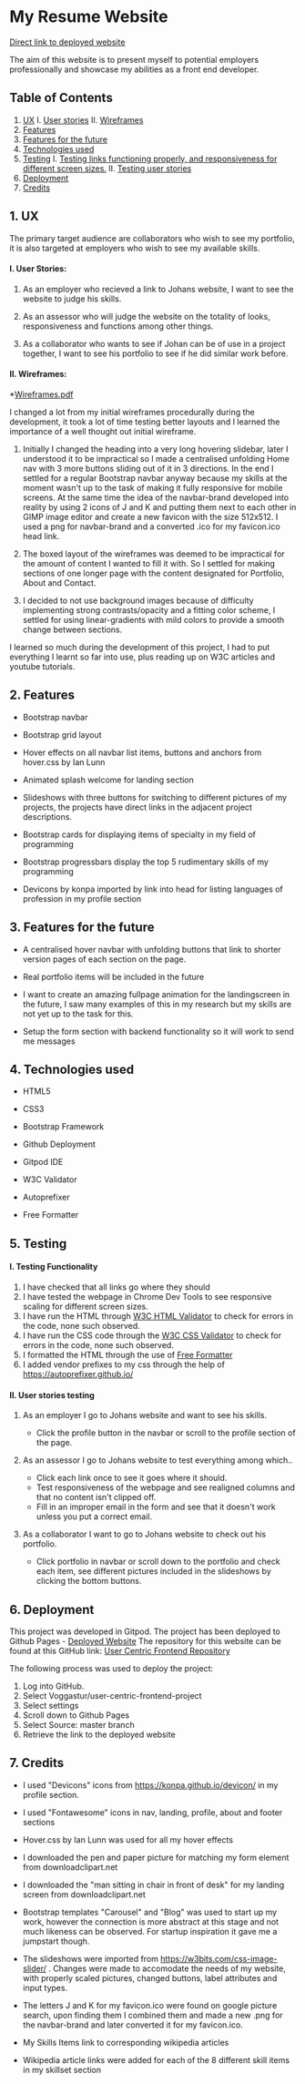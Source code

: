 # My Resume Website

[Direct link to deployed website](https://voggastur.github.io/user-centric-frontend-project/)


The aim of this website is to present myself to potential employers professionally and showcase my abilities as a front end developer.


## Table of Contents

1. [UX](#UX)
    I. [User stories](#UX2)
    II. [Wireframes](#UX3)
2. [Features](#Features)
3. [Features for the future](#Features2)
4. [Technologies used](#Technologies)
5. [Testing](#Testing)
    I. [Testing links functioning properly, and responsiveness for different screen sizes.](#Testing2)
    II. [Testing user stories](#Testing3)
6. [Deployment](#Deployment)
7. [Credits](#Credits)


## 1. UX <a name="UX"></a>

The primary target audience are collaborators who wish to see my portfolio, it is also targeted at employers who wish to see my available skills.


#### I. User Stories: <a name="UX2"></a>

1. As an employer who recieved a link to Johans website, I want to see the website to judge his skills.

2. As an assessor who will judge the website on the totality of looks, responsiveness and functions among other things.

3. As a collaborator who wants to see if Johan can be of use in a project together, I want to see his portfolio to see if he did similar work before.



#### II. Wireframes: <a name="UX3"></a>

*[Wireframes.pdf](assets/wireframes/wireframes.pdf)


I changed a lot from my initial wireframes procedurally during the development, 
it took a lot of time testing better layouts and I learned the importance of a well thought out initial wireframe.

1. Initially I changed the heading into a very long hovering slidebar, later I understood it to be impractical so I made a centralised unfolding Home nav with 3 more buttons sliding out of it in 3 directions.
In the end I settled for a regular Bootstrap navbar anyway because my skills at the moment wasn't up to the task of making it fully responsive for mobile screens.
At the same time the idea of the navbar-brand developed into reality by using 2 icons of J and K and putting them next to each other in GIMP image editor and create a new favicon with the size 512x512.
I used a png for navbar-brand and a converted .ico for my favicon.ico head link.

2. The boxed layout of the wireframes was deemed to be impractical for the amount of content I wanted to fill it with. So I settled for making sections of one longer page with the content designated for Portfolio, About and Contact.

3. I decided to not use background images because of difficulty implementing strong contrasts/opacity and a fitting color scheme, I settled for using linear-gradients with mild colors to provide a smooth change between sections.

I learned so much during the development of this project, I had to put everything I learnt so far into use, plus reading up on W3C articles and youtube tutorials.



## 2. Features <a name="Features"></a>

* Bootstrap navbar

* Bootstrap grid layout

* Hover effects on all navbar list items, buttons and anchors from hover.css by Ian Lunn

* Animated splash welcome for landing section

* Slideshows with three buttons for switching to different pictures of my projects, the projects have direct links in the adjacent project descriptions.

* Bootstrap cards for displaying items of specialty in my field of programming

* Bootstrap progressbars display the top 5 rudimentary skills of my programming

* Devicons by konpa imported by link into head for listing languages of profession in my profile section



## 3. Features for the future <a name="Features2"></a>

* A centralised hover navbar with unfolding buttons that link to shorter version pages of each section on the page.

* Real portfolio items will be included in the future

* I want to create an amazing fullpage animation for the landingscreen in the future, I saw many examples of this in my research but my skills are not yet up to the task for this.

* Setup the form section with backend functionality so it will work to send me messages



## 4. Technologies used <a name="Technologies"></a>

* HTML5

* CSS3

* Bootstrap Framework

* Github Deployment

* Gitpod IDE

* W3C Validator

* Autoprefixer

* Free Formatter


## 5. Testing <a name="Testing"></a>

#### I. Testing Functionality <a name="Testing2"></a>

1. I have checked that all links go where they should
2. I have tested the webpage in Chrome Dev Tools to see responsive scaling for different screen sizes.
3. I have run the HTML through [W3C HTML Validator](https://validator.w3.org) to check for errors in the code, none such observed.
4. I have run the CSS code through the [W3C CSS Validator](https://jigsaw.w3.org/css-validator/) to check for errors in the code, none such observed.
5. I formatted the HTML through the use of [Free Formatter](www.freeformatter.com/html-formatter.html)
6. I added vendor prefixes to my css through the help of https://autoprefixer.github.io/

#### II. User stories testing <a name="Testing3"></a>

1. As an employer I go to Johans website and want to see his skills.

    * Click the profile button in the navbar or scroll to the profile section of the page.

2. As an assessor I go to Johans website to test everything among which..

    * Click each link once to see it goes where it should.
    * Test responsiveness of the webpage and see realigned columns and that no content isn't clipped off.
    * Fill in an improper email in the form and see that it doesn't work unless you put a correct email.

3. As a collaborator I want to go to Johans website to check out his portfolio.

    * Click portfolio in navbar or scroll down to the portfolio and check each item, see different pictures included in the slideshows by clicking the bottom buttons.



## 6. Deployment <a name="Deployment"></a>

This project was developed in Gitpod.
The project has been deployed to Github Pages - [Deployed Website](https://voggastur.github.io/user-centric-frontend-project/)
The repository for this website can be found at this GitHub link: [User Centric Frontend Repository](https://github.com/Voggastur/user-centric-frontend-project)

The following process was used to deploy the project:
1. Log into GitHub.
2. Select Voggastur/user-centric-frontend-project
3. Select settings
4. Scroll down to Github Pages
5. Select Source: master branch
6. Retrieve the link to the deployed website


## 7. Credits <a name="Credits"></a>


* I used "Devicons" icons from https://konpa.github.io/devicon/ in my profile section.

* I used "Fontawesome" icons in nav, landing, profile, about and footer sections

* Hover.css by Ian Lunn was used for all my hover effects

* I downloaded the pen and paper picture for matching my form element from downloadclipart.net

* I downloaded the "man sitting in chair in front of desk" for my landing screen from downloadclipart.net

* Bootstrap templates "Carousel" and "Blog" was used to start up my work, however the connection is more abstract at this stage and not much likeness can be observed. For startup inspiration it gave me a jumpstart though.

* The slideshows were imported from https://w3bits.com/css-image-slider/ . Changes were made to accomodate the needs of my website, with properly scaled pictures, changed buttons, label attributes and input types.

* The letters J and K for my favicon.ico were found on google picture search, upon finding them I combined them and made a new .png for the navbar-brand and later converted it for my favicon.ico.

* My Skills Items link to corresponding wikipedia articles

* Wikipedia article links were added for each of the 8 different skill items in my skillset section

